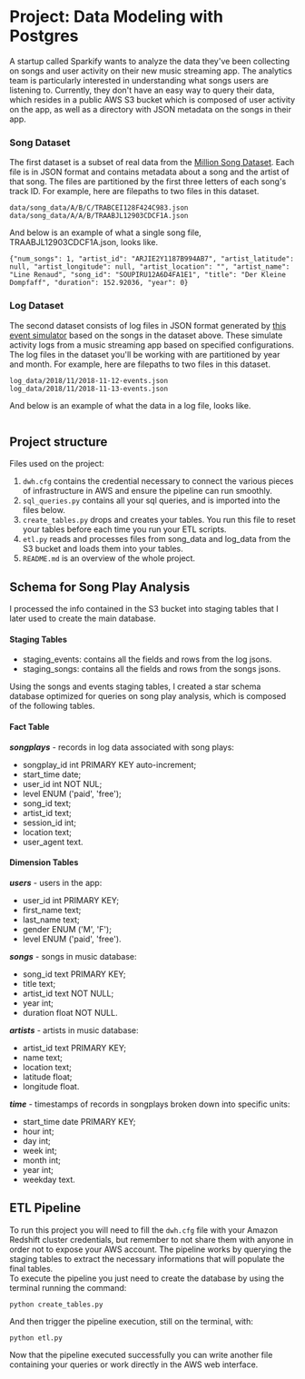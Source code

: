 # Project: Data Modeling with Postgres

A startup called Sparkify wants to analyze the data they've been collecting on songs and user activity on their new music streaming app. The analytics team is particularly interested in understanding what songs users are listening to. Currently, they don't have an easy way to query their data, which resides in a public AWS S3 bucket which is composed of user activity on the app, as well as a directory with JSON metadata on the songs in their app.

### Song Dataset

The first dataset is a subset of real data from the [Million Song Dataset](https://labrosa.ee.columbia.edu/millionsong/). Each file is in JSON format and contains metadata about a song and the artist of that song. The files are partitioned by the first three letters of each song's track ID. For example, here are filepaths to two files in this dataset.

```
data/song_data/A/B/C/TRABCEI128F424C983.json
data/song_data/A/A/B/TRAABJL12903CDCF1A.json
```

And below is an example of what a single song file, TRAABJL12903CDCF1A.json, looks like.

```
{"num_songs": 1, "artist_id": "ARJIE2Y1187B994AB7", "artist_latitude": null, "artist_longitude": null, "artist_location": "", "artist_name": "Line Renaud", "song_id": "SOUPIRU12A6D4FA1E1", "title": "Der Kleine Dompfaff", "duration": 152.92036, "year": 0}
```

### Log Dataset

The second dataset consists of log files in JSON format generated by [this event simulator](https://github.com/Interana/eventsim) based on the songs in the dataset above. These simulate activity logs from a music streaming app based on specified configurations.  
The log files in the dataset you'll be working with are partitioned by year and month. For example, here are filepaths to two files in this dataset.

```
log_data/2018/11/2018-11-12-events.json
log_data/2018/11/2018-11-13-events.json
```
And below is an example of what the data in a log file, looks like.

```{"artist":"The Kooks","auth":"Logged In","firstName":"Sara","gender":"F","itemInSession":0,"lastName":"Johnson","length":132.25751,"level":"paid","location":"Winston-Salem, NC","method":"PUT","page":"NextSong","registration":1540809153796.0,"sessionId":152,"song":"Eddie's Gun","status":200,"ts":1541260356796,"userAgent":"\"Mozilla\/5.0 (iPhone; CPU iPhone OS 7_1_2 like Mac OS X) AppleWebKit\/537.51.2 (KHTML, like Gecko) Version\/7.0 Mobile\/11D257 Safari\/9537.53\"","userId":"95"}
```

## Project structure

Files used on the project:

1. `dwh.cfg` contains the credential necessary to connect the various pieces of infrastructure in AWS and ensure the pipeline can run smoothly.
1. `sql_queries.py` contains all your sql queries, and is imported into the files below.
1. `create_tables.py` drops and creates your tables. You run this file to reset your tables before each time you run your ETL scripts.
1. `etl.py` reads and processes files from song_data and log_data from the S3 bucket and loads them into your tables.
1. `README.md` is an overview of the whole project.

## Schema for Song Play Analysis

I processed the info contained in the S3 bucket into staging tables that I later used to create the main database.

#### Staging Tables
- staging_events: contains all the fields and rows from the log jsons.
- staging_songs: contains all the fields and rows from the songs jsons.

Using the songs and events staging tables, I created a star schema database optimized for queries on song play analysis, which is composed of the following tables.

#### Fact Table

***songplays*** - records in log data associated with song plays:
- songplay_id int PRIMARY KEY auto-increment;
- start_time date;
- user_id int NOT NUL;
- level ENUM ('paid', 'free');
- song_id text;
- artist_id text;
- session_id int;
- location text;
- user_agent text.

#### Dimension Tables

***users*** - users in the app:
- user_id int PRIMARY KEY;
- first_name text;
- last_name text;
- gender ENUM ('M', 'F');
- level ENUM ('paid', 'free').

***songs*** - songs in music database:
- song_id text PRIMARY KEY;
- title text;
- artist_id text NOT NULL;
- year int;
- duration float NOT NULL.

***artists*** - artists in music database:
- artist_id text PRIMARY KEY;
- name text;
- location text;
- latitude float;
- longitude float.

***time*** - timestamps of records in songplays broken down into specific units:
- start_time date PRIMARY KEY;
- hour int;
- day int;
- week int;
- month int;
- year int;
- weekday text.

## ETL Pipeline

To run this project you will need to fill the `dwh.cfg` file with your Amazon Redshift cluster credentials, but remember to not share them with anyone in order not to expose your AWS account.
The pipeline works by querying the staging tables to extract the necessary informations that will populate the final tables.  
To execute the pipeline you just need to create the database by using the terminal running the command:
```
python create_tables.py
```
And then trigger the pipeline execution, still on the terminal, with:
```
python etl.py
```  
Now that the pipeline executed successfully you can write another file containing your queries or work directly in the AWS web interface.